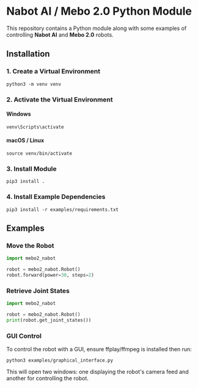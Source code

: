 # Nabot AI / Mebo 2.0 Python Module

This repository contains a Python module along with some examples of controlling **Nabot AI** and **Mebo 2.0** robots.

## Installation

### 1. Create a Virtual Environment
```
python3 -m venv venv
```

### 2. Activate the Virtual Environment

#### Windows
```
venv\Scripts\activate
```

#### macOS / Linux
```
source venv/bin/activate
```

### 3. Install Module
```
pip3 install .
```

### 4. Install Example Dependencies
```
pip3 install -r examples/requirements.txt
```

## Examples

### Move the Robot
```python
import mebo2_nabot

robot = mebo2_nabot.Robot()
robot.forward(power=30, steps=2)
```

### Retrieve Joint States
```python
import mebo2_nabot

robot = mebo2_nabot.Robot()
print(robot.get_joint_states())
```

### GUI Control

To control the robot with a GUI, ensure ffplay/ffmpeg is installed then run:
```
python3 examples/graphical_interface.py
```
This will open two windows: one displaying the robot's camera feed and another for controlling the robot.
